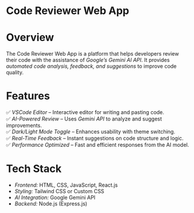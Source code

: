 # Code Reviewer Web App  

# Overview  
The Code Reviewer Web App is a platform that helps developers review their code with the assistance of *Google’s Gemini AI API*. It provides *automated code analysis, feedback, and suggestions* to improve code quality.  



# Features  
✅ *VSCode Editor* – Interactive editor for writing and pasting code.  
✅ *AI-Powered Review* – Uses *Gemini API* to analyze and suggest improvements.  
✅ *Dark/Light Mode Toggle* – Enhances usability with theme switching.  
✅ *Real-Time Feedback* – Instant suggestions on code structure and logic.  
✅ *Performance Optimized* – Fast and efficient responses from the AI model.  


# Tech Stack  
- *Frontend:* HTML, CSS, JavaScript, React.js 
- *Styling:* Tailwind CSS or Custom CSS  
- *AI Integration:* Google Gemini API  
- *Backend:* Node.js (Express.js)    

